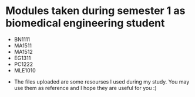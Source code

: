 # Modules taken during semester 1 as biomedical engineering student
- BN1111
- MA1511
- MA1512
- EG1311
- PC1222
- MLE1010
* The files uploaded are some resourses I used during my study. You may use them as reference and I hope they are useful for you :)
